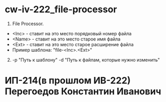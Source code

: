 # cw-iv-222_file-processor
1. File Processor. 
- &lt;Inc> - ставит на это место порядковый номер файла
- &lt;Name> - ставит на это место старое имя файла
- &lt;Ext> - ставит на это место старое расширение файла
- Пример шаблона: "file-&lt;Inc>.&lt;Ext>"
2. -p "Путь к шаблону" -d "Путь к файлам, которые нужно изменить"

# ИП-214(в прошлом ИВ-222) Перегоедов Константин Иванович 
